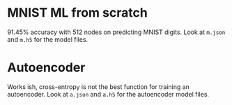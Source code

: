 # MNIST ML from scratch
91.45% accuracy with 512 nodes on predicting MNIST digits. Look at `m.json` and `m.h5` for the model files.

# Autoencoder
Works ish, cross-entropy is not the best function for training an autoencoder. Look at `a.json` and `a.h5` for the autoencoder model files.